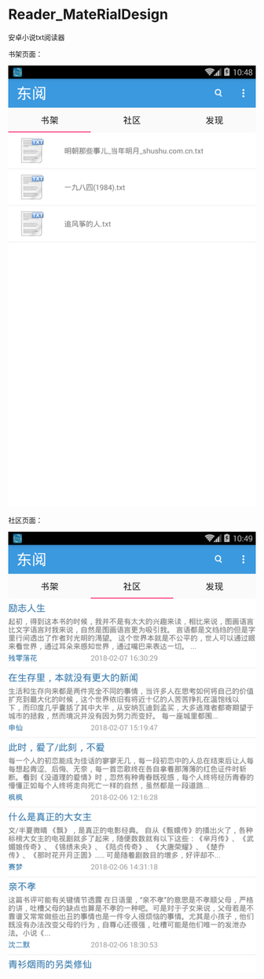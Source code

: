# Reader_MateRialDesign
安卓小说txt阅读器





书架页面：


![Alt text](https://github.com/LxdAlpha/Reader_MateRialDesign/raw/master/images/Screenshot_2018-02-10-10-48-14.png)


社区页面：


![Alt text](https://github.com/LxdAlpha/Reader_MateRialDesign/raw/master/images/Screenshot_2018-02-10-10-49-10.png)

